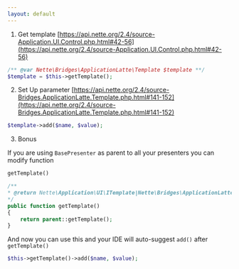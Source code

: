 ```yaml
---
layout: default
---
```



1. Get template [https://api.nette.org/2.4/source-Application.UI.Control.php.html#42-56](https://api.nette.org/2.4/source-Application.UI.Control.php.html#42-56)
  
```php
/** @var Nette\Bridges\ApplicationLatte\Template $template **/
$template = $this->getTemplate();
```
  
2. Set Up parameter
  [https://api.nette.org/2.4/source-Bridges.ApplicationLatte.Template.php.html#141-152](https://api.nette.org/2.4/source-Bridges.ApplicationLatte.Template.php.html#141-152)
  
```php
$template->add($name, $value);
```
  
3. Bonus

  If you are using `BasePresenter` as parent to all your presenters you can modify function 
  
```php
getTemplate()
```
  
```php
/**
* @return Nette\Application\UI\ITemplate|Nette\Bridges\ApplicationLatte\Template
*/
public function getTemplate()
{
	return parent::getTemplate();
}
```
  
  And now you can use this and your IDE will auto-suggest `add()` after `getTemplate()`
 
```php
$this->getTemplate()->add($name, $value);
```
